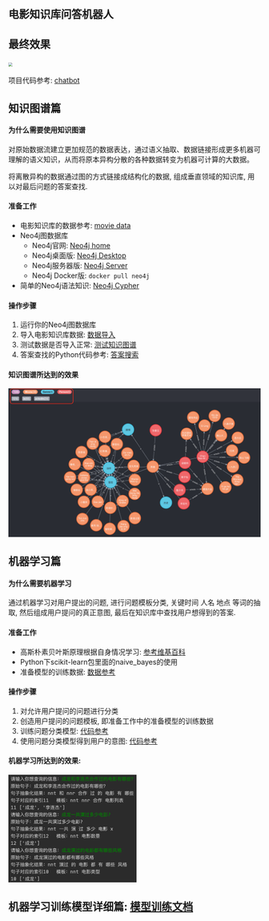 ## 电影知识库问答机器人
## 最终效果

<img src="https://raw.githubusercontent.com/Mrzhang3389/chatbot/master/assets/example.png" style="zoom:50%;" />

项目代码参考: [chatbot](https://github.com/Mrzhang3389/chatbot)

## 知识图谱篇

#### 为什么需要使用知识图谱

对原始数据流建立更加规范的数据表达，通过语义抽取、数据链接形成更多机器可理解的语义知识，从而将原本异构分散的各种数据转变为机器可计算的大数据。

将离散异构的数据通过图的方式链接成结构化的数据, 组成垂直领域的知识库,  用以对最后问题的答案查找.

#### 准备工作

- 电影知识库的数据参考: [movie data](https://github.com/Mrzhang3389/chatbot/tree/master/KnowledgeGraph/movie_data)
- Neo4j图数据库
  - Neo4j官网: [Neo4j home](https://neo4j.com/)
  - Neo4j桌面版: [Neo4j Desktop](https://neo4j.com/download-center/#desktop)
  - Neo4j服务器版: [Neo4j Server](https://neo4j.com/download-center/#community)
  - Neo4j Docker版:  `docker pull neo4j`
- 简单的Neo4j语法知识: [Neo4j Cypher](https://neo4j.com/docs/cypher-refcard/current/)

#### 操作步骤

1. 运行你的Neo4j图数据库
2. 导入电影知识库数据: [数据导入](https://github.com/Mrzhang3389/chatbot/tree/master/KnowledgeGraph#%E4%BA%8C-%E5%AF%BC%E5%85%A5%E6%95%B0%E6%8D%AE)
3. 测试数据是否导入正常: [测试知识图谱](https://github.com/Mrzhang3389/chatbot/tree/master/KnowledgeGraph#%E4%B8%89-%E4%BD%BF%E7%94%A8%E6%95%B0%E6%8D%AE)
4. 答案查找的Python代码参考: [答案搜索](https://github.com/Mrzhang3389/chatbot/blob/master/KnowledgeGraph/get_answer.py)

#### 知识图谱所达到的效果

![知识图谱效果图](知识图谱效果图.png)

## 机器学习篇

#### 为什么需要机器学习

通过机器学习对用户提出的问题, 进行问题模板分类, 关键时间 人名 地点 等词的抽取, 然后组成用户提问的真正意图, 最后在知识库中查找用户想得到的答案.

#### 准备工作

- 高斯朴素贝叶斯原理根据自身情况学习: [参考维基百科](https://zh.wikipedia.org/wiki/%E6%9C%B4%E7%B4%A0%E8%B4%9D%E5%8F%B6%E6%96%AF%E5%88%86%E7%B1%BB%E5%99%A8#%E9%AB%98%E6%96%AF%E5%96%AE%E7%B4%94%E8%B2%9D%E6%B0%8F)
- Python下scikit-learn包里面的naive_bayes的使用
- 准备模型的训练数据: [数据参考](https://github.com/Mrzhang3389/chatbot/tree/master/MachineLearning/train_model/data)

#### 操作步骤

1. 对允许用户提问的问题进行分类
2. 创造用户提问的问题模板, 即准备工作中的准备模型的训练数据
3. 训练问题分类模型: [代码参考](https://github.com/Mrzhang3389/chatbot/blob/master/MachineLearning/train.py)
4. 使用问题分类模型得到用户的意图: [代码参考](https://github.com/Mrzhang3389/chatbot/blob/master/MachineLearning/analyze_question.py)

#### 机器学习所达到的效果:

<img src="机器学习问题分析效果图.png" alt="机器学习问题分析效果图" style="zoom:25%;" />

## 机器学习训练模型详细篇: [模型训练文档](https://github.com/Mrzhang3389/chatbot/tree/master/MachineLearning#%E6%9C%BA%E5%99%A8%E5%AD%A6%E4%B9%A0%E7%AF%87)
